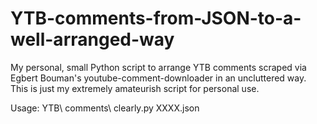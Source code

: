 # YTB-comments-from-JSON-to-a-well-arranged-way
My personal, small Python script to arrange YTB comments scraped via Egbert Bouman's youtube-comment-downloader in an uncluttered way. This is just my extremely amateurish script for personal use.

Usage: YTB\ comments\ clearly.py XXXX.json
